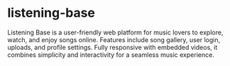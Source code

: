 # listening-base
Listening Base is a user-friendly web platform for music lovers to explore, watch, and enjoy songs online. Features include song gallery, user login, uploads, and profile settings. Fully responsive with embedded videos, it combines simplicity and interactivity for a seamless music experience.
